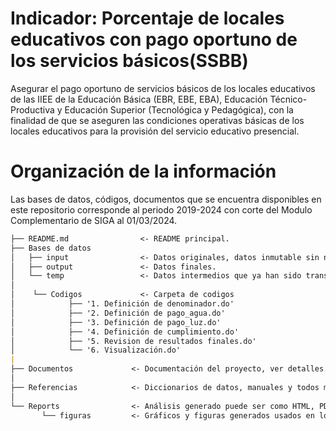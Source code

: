 
# Indicador: Porcentaje de locales educativos con pago oportuno de los servicios básicos(SSBB)
Asegurar el pago oportuno de servicios básicos de los locales educativos de las IIEE de la Educación Básica (EBR, EBE, EBA), Educación Técnico-Productiva y Educación Superior
(Tecnológica y Pedagógica), con la finalidad de que se aseguren las condiciones operativas básicas de los locales educativos para la provisión del servicio educativo presencial.

# Organización de la información
Las bases de datos, códigos, documentos que se encuentra disponibles en este repositorio corresponde al periodo 2019-2024 con corte del Modulo Complementario de SIGA al 01/03/2024.
```markdown
├── README.md                <- README principal.
├── Bases de datos
│   ├── input                <- Datos originales, datos inmutable sin ninguna transformación.
│   ├── output               <- Datos finales.
│   └── temp                 <- Datos intermedios que ya han sido transformados.
│
│    └── Codigos             <- Carpeta de codigos
│            ├── '1. Definición de denominador.do'            
│            ├── '2. Definición de pago_agua.do'              
│            ├── '3. Definición de pago_luz.do'               
│            ├── '4. Definición de cumplimiento.do'           
│            ├── '5. Revision de resultados finales.do'
│            └── '6. Visualización.do'
|
├── Documentos             <- Documentación del proyecto, ver detalles.
│
├── Referencias            <- Diccionarios de datos, manuales y todos material que explique los datos.
│
└── Reports                <- Análisis generado puede ser como HTML, PDF, LaTex, etc.
       └── figuras         <- Gráficos y figuras generados usados en los reports.         
```
